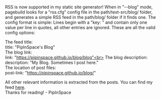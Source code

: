 RSS is now supported in my static site generator! 
When in "--blog" mode, pagebuild looks for a "rss.cfg" config file in the path/text-src/blog/ folder, and generates a simple RSS feed in the path/blog/ folder if it finds one.
The config format is simple: Lines begin with a "key: " and contain only one value per line in quotes, all other entries are ignored.
These are all the valid config options:

The feed title:<br>
title: "PipInSpace's Blog"<br>
The blog link:<br>
link: "https://pipinspace.github.io/blog/blog"<br>
The blog description:<br>
description: "My Blog. Sometimes I post here."<br>
The location of post files:<br>
post-link: "https://pipinspace.github.io/blog/"

All other relevant information is extracted from the posts.
You can find my feed [here](https://pipinspace.github.io/blog/rss).<br>
Thanks for reading! - PipInSpace